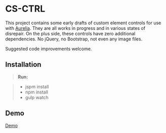 CS-CTRL
===================
This project contains some early drafts of custom element controls for use with [Aurelia][AureliaLink].
They are all works in progress and in various states of disrepair.
On the plus side, these controls have zero additional dependencies. No jQuery, no Bootstrap, not even any image files.

Suggested code improvements welcome.

Installation
-------------

> **Run:**

> - jspm install
> - npm install
> - gulp watch


Demo
-------------
[Demo][DemoLink]

[DemoLink]: http://csaloio.github.io/cs-ctrl/
[AureliaLink]: http://aurelia.io/
